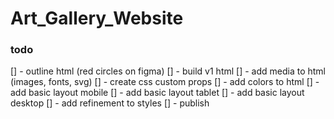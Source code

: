 # Art_Gallery_Website

### todo
[] - outline html (red circles on figma)
[] - build v1 html
[] - add media to html (images, fonts, svg)
[] - create css custom props
[] - add colors to html
[] - add basic layout mobile
[] - add basic layout tablet
[] - add basic layout desktop
[] - add refinement to styles
[] - publish